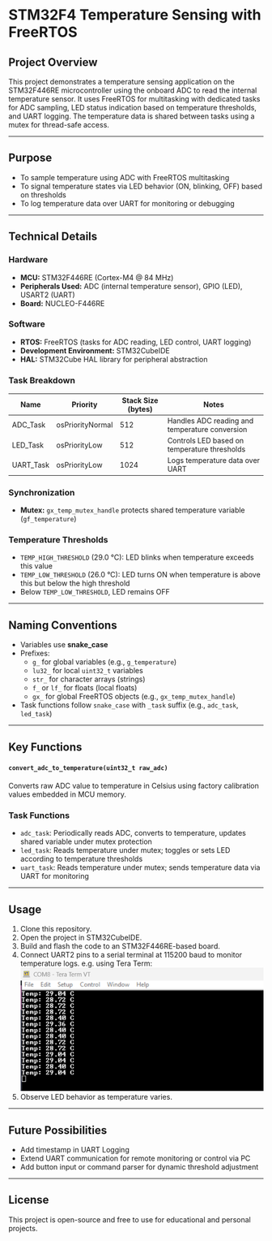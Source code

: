 # STM32F4 Temperature Sensing with FreeRTOS

## Project Overview

This project demonstrates a temperature sensing application on the STM32F446RE microcontroller using the onboard ADC to read the internal temperature sensor. It uses FreeRTOS for multitasking with dedicated tasks for ADC sampling, LED status indication based on temperature thresholds, and UART logging. The temperature data is shared between tasks using a mutex for thread-safe access.

---

## Purpose

- To sample temperature using ADC with FreeRTOS multitasking  
- To signal temperature states via LED behavior (ON, blinking, OFF) based on thresholds  
- To log temperature data over UART for monitoring or debugging

---

## Technical Details

### Hardware

- **MCU:** STM32F446RE (Cortex-M4 @ 84 MHz)  
- **Peripherals Used:** ADC (internal temperature sensor), GPIO (LED), USART2 (UART)  
- **Board:** NUCLEO-F446RE  

### Software

- **RTOS:** FreeRTOS (tasks for ADC reading, LED control, UART logging)  
- **Development Environment:** STM32CubeIDE  
- **HAL:** STM32Cube HAL library for peripheral abstraction  

### Task Breakdown

| Name       | Priority        | Stack Size (bytes) | Notes              |
|------------|------------------|---------------------|---------------------|
| ADC_Task   | osPriorityNormal | 512                 | Handles ADC reading and temperature conversion |
| LED_Task   | osPriorityLow    | 512                 | Controls LED based on temperature thresholds    |
| UART_Task  | osPriorityLow    | 1024                | Logs temperature data over UART                |


### Synchronization

- **Mutex:** `gx_temp_mutex_handle` protects shared temperature variable (`gf_temperature`)

### Temperature Thresholds

- `TEMP_HIGH_THRESHOLD` (29.0 °C): LED blinks when temperature exceeds this value  
- `TEMP_LOW_THRESHOLD` (26.0 °C): LED turns ON when temperature is above this but below the high threshold  
- Below `TEMP_LOW_THRESHOLD`, LED remains OFF  

---

## Naming Conventions

- Variables use **snake_case**  
- Prefixes:  
  - `g_` for global variables (e.g., `g_temperature`)  
  - `lu32_` for local `uint32_t` variables  
  - `str_` for character arrays (strings)  
  - `f_` or `lf_` for floats (local floats)  
  - `gx_` for global FreeRTOS objects (e.g., `gx_temp_mutex_handle`)  
- Task functions follow `snake_case` with `_task` suffix (e.g., `adc_task`, `led_task`)  

---

## Key Functions

#### `convert_adc_to_temperature(uint32_t raw_adc)`

Converts raw ADC value to temperature in Celsius using factory calibration values embedded in MCU memory.

### Task Functions

- `adc_task`: Periodically reads ADC, converts to temperature, updates shared variable under mutex protection  
- `led_task`: Reads temperature under mutex; toggles or sets LED according to temperature thresholds  
- `uart_task`: Reads temperature under mutex; sends temperature data via UART for monitoring  

---

## Usage

1. Clone this repository.  
2. Open the project in STM32CubeIDE.  
3. Build and flash the code to an STM32F446RE-based board.  
4. Connect UART2 pins to a serial terminal at 115200 baud to monitor temperature logs. e.g. using Tera Term:
![UART Output on Teraterm](Images/uart_output.png) 
5. Observe LED behavior as temperature varies. 

---

## Future Possibilities
 
- Add timestamp in UART Logging
- Extend UART communication for remote monitoring or control via PC 
- Add button input or command parser for dynamic threshold adjustment

---

## License

This project is open-source and free to use for educational and personal projects.